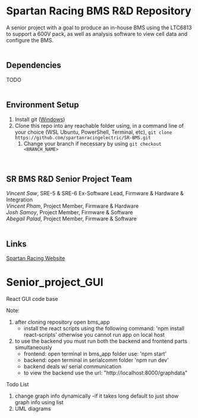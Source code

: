 # Spartan Racing BMS R&D Repository
A senior project with a goal to produce an in-house BMS using the LTC6813 to support a 600V pack, as well as analysis software to view cell data and configure the BMS.<br/>
<br/>

## Dependencies
TODO<br/>
<br/>

## Environment Setup
1. Install git ([Windows](https://git-scm.com/downloads))
2. Clone this repo into any reachable folder using, in a command line of your choice (WSL Ubuntu, PowerShell, Terminal, etc), `git clone https://github.com/spartanracingelectric/SR-BMS.git`
    1. Change your branch if necessary by using `git checkout <BRANCH_NAME>`
<br/>

## SR BMS R&D Senior Project Team
_Vincent Saw_, SRE-5 & SRE-6 Ex-Software Lead, Firmware & Hardware & Integration<br/>
_Vincent Pham_, Project Member, Firmware & Hardware<br/>
_Josh Samoy_, Project Member, Firmware & Software<br/>
_Abegail Palad_, Project Member, Firmware & Software<br/>
<br/>

## Links
[Spartan Racing Website](https://www.sjsuformulasae.com/)<br/>
# Senior_project_GUI
React GUI code base

Note:

1. after cloning repository open bms_app
	- install the react scripts using the following command: 'npm install react-scripts' 
	 otherwise you cannot run app on local host 
2. to use the backend you must run both the backend and frontend parts simultaneously 
	- frontend: open terminal in bms_app folder use: 'npm start' 
	- backend: open terminal in serialcomm folder 'npm run dev' 
	- backend deals w/ serial communication 
	- to view the backend use the url: "http://localhost:8000/graphdata" 

Todo List

1. change graph info dynamically 
	-if it takes long default to just show graph info using list 
2. UML diagrams
